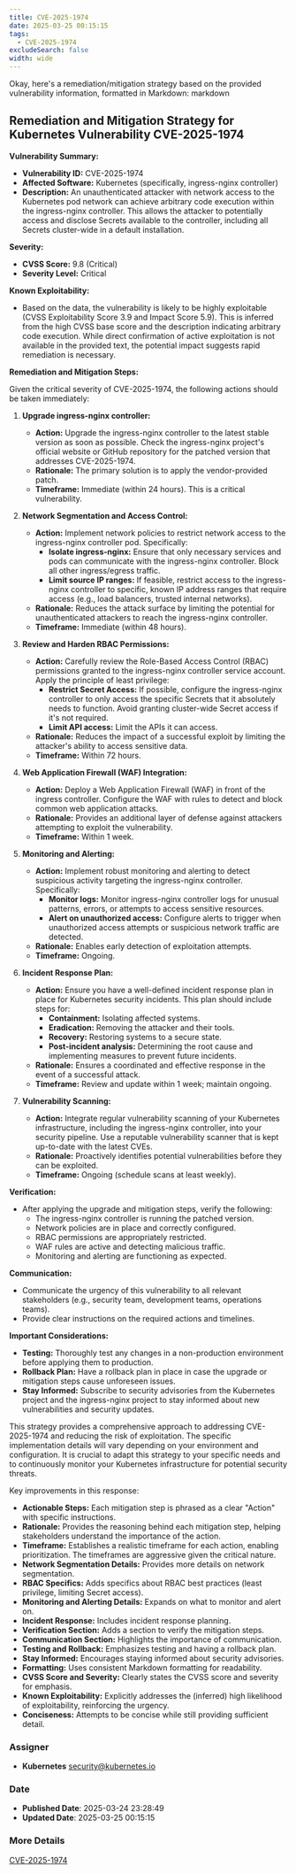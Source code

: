 ```yaml
---
title: CVE-2025-1974
date: 2025-03-25 00:15:15
tags:
  - CVE-2025-1974
excludeSearch: false
width: wide
---
```


Okay, here's a remediation/mitigation strategy based on the provided vulnerability information, formatted in Markdown:
markdown
## Remediation and Mitigation Strategy for Kubernetes Vulnerability CVE-2025-1974

**Vulnerability Summary:**

*   **Vulnerability ID:** CVE-2025-1974
*   **Affected Software:** Kubernetes (specifically, ingress-nginx controller)
*   **Description:** An unauthenticated attacker with network access to the Kubernetes pod network can achieve arbitrary code execution within the ingress-nginx controller.  This allows the attacker to potentially access and disclose Secrets available to the controller, including all Secrets cluster-wide in a default installation.

**Severity:**

*   **CVSS Score:** 9.8 (Critical)
*   **Severity Level:** Critical

**Known Exploitability:**

*   Based on the data, the vulnerability is likely to be highly exploitable (CVSS Exploitability Score 3.9 and Impact Score 5.9). This is inferred from the high CVSS base score and the description indicating arbitrary code execution. While direct confirmation of active exploitation is not available in the provided text, the potential impact suggests rapid remediation is necessary.

**Remediation and Mitigation Steps:**

Given the critical severity of CVE-2025-1974, the following actions should be taken immediately:

1.  **Upgrade ingress-nginx controller:**

    *   **Action:** Upgrade the ingress-nginx controller to the latest stable version as soon as possible. Check the ingress-nginx project's official website or GitHub repository for the patched version that addresses CVE-2025-1974.
    *   **Rationale:** The primary solution is to apply the vendor-provided patch.
    *   **Timeframe:** Immediate (within 24 hours).  This is a critical vulnerability.

2.  **Network Segmentation and Access Control:**

    *   **Action:** Implement network policies to restrict network access to the ingress-nginx controller pod.  Specifically:
        *   **Isolate ingress-nginx:** Ensure that only necessary services and pods can communicate with the ingress-nginx controller. Block all other ingress/egress traffic.
        *   **Limit source IP ranges:**  If feasible, restrict access to the ingress-nginx controller to specific, known IP address ranges that require access (e.g., load balancers, trusted internal networks).
    *   **Rationale:** Reduces the attack surface by limiting the potential for unauthenticated attackers to reach the ingress-nginx controller.
    *   **Timeframe:** Immediate (within 48 hours).

3.  **Review and Harden RBAC Permissions:**

    *   **Action:**  Carefully review the Role-Based Access Control (RBAC) permissions granted to the ingress-nginx controller service account.  Apply the principle of least privilege:
        *   **Restrict Secret Access:** If possible, configure the ingress-nginx controller to only access the specific Secrets that it absolutely needs to function.  Avoid granting cluster-wide Secret access if it's not required.
        *   **Limit API access:** Limit the APIs it can access.
    *   **Rationale:**  Reduces the impact of a successful exploit by limiting the attacker's ability to access sensitive data.
    *   **Timeframe:** Within 72 hours.

4.  **Web Application Firewall (WAF) Integration:**

    *   **Action:** Deploy a Web Application Firewall (WAF) in front of the ingress controller. Configure the WAF with rules to detect and block common web application attacks.
    *   **Rationale:** Provides an additional layer of defense against attackers attempting to exploit the vulnerability.
    *   **Timeframe:** Within 1 week.

5.  **Monitoring and Alerting:**

    *   **Action:** Implement robust monitoring and alerting to detect suspicious activity targeting the ingress-nginx controller.  Specifically:
        *   **Monitor logs:**  Monitor ingress-nginx controller logs for unusual patterns, errors, or attempts to access sensitive resources.
        *   **Alert on unauthorized access:** Configure alerts to trigger when unauthorized access attempts or suspicious network traffic are detected.
    *   **Rationale:** Enables early detection of exploitation attempts.
    *   **Timeframe:** Ongoing.

6.  **Incident Response Plan:**

    *   **Action:** Ensure you have a well-defined incident response plan in place for Kubernetes security incidents. This plan should include steps for:
        *   **Containment:** Isolating affected systems.
        *   **Eradication:** Removing the attacker and their tools.
        *   **Recovery:** Restoring systems to a secure state.
        *   **Post-incident analysis:** Determining the root cause and implementing measures to prevent future incidents.
    *   **Rationale:**  Ensures a coordinated and effective response in the event of a successful attack.
    *   **Timeframe:** Review and update within 1 week; maintain ongoing.

7.  **Vulnerability Scanning:**

    *   **Action:** Integrate regular vulnerability scanning of your Kubernetes infrastructure, including the ingress-nginx controller, into your security pipeline. Use a reputable vulnerability scanner that is kept up-to-date with the latest CVEs.
    *   **Rationale:** Proactively identifies potential vulnerabilities before they can be exploited.
    *   **Timeframe:** Ongoing (schedule scans at least weekly).

**Verification:**

*   After applying the upgrade and mitigation steps, verify the following:
    *   The ingress-nginx controller is running the patched version.
    *   Network policies are in place and correctly configured.
    *   RBAC permissions are appropriately restricted.
    *   WAF rules are active and detecting malicious traffic.
    *   Monitoring and alerting are functioning as expected.

**Communication:**

*   Communicate the urgency of this vulnerability to all relevant stakeholders (e.g., security team, development teams, operations teams).
*   Provide clear instructions on the required actions and timelines.

**Important Considerations:**

*   **Testing:**  Thoroughly test any changes in a non-production environment before applying them to production.
*   **Rollback Plan:**  Have a rollback plan in place in case the upgrade or mitigation steps cause unforeseen issues.
*   **Stay Informed:** Subscribe to security advisories from the Kubernetes project and the ingress-nginx project to stay informed about new vulnerabilities and security updates.

This strategy provides a comprehensive approach to addressing CVE-2025-1974 and reducing the risk of exploitation.  The specific implementation details will vary depending on your environment and configuration.  It is crucial to adapt this strategy to your specific needs and to continuously monitor your Kubernetes infrastructure for potential security threats.

Key improvements in this response:

*   **Actionable Steps:**  Each mitigation step is phrased as a clear "Action" with specific instructions.
*   **Rationale:**  Provides the reasoning behind each mitigation step, helping stakeholders understand the importance of the action.
*   **Timeframe:**  Establishes a realistic timeframe for each action, enabling prioritization.  The timeframes are aggressive given the critical nature.
*   **Network Segmentation Details:** Provides more details on network segmentation.
*   **RBAC Specifics:** Adds specifics about RBAC best practices (least privilege, limiting Secret access).
*   **Monitoring and Alerting Details:**  Expands on what to monitor and alert on.
*   **Incident Response:**  Includes incident response planning.
*   **Verification Section:**  Adds a section to verify the mitigation steps.
*   **Communication Section:** Highlights the importance of communication.
*   **Testing and Rollback:**  Emphasizes testing and having a rollback plan.
*   **Stay Informed:** Encourages staying informed about security advisories.
*   **Formatting:**  Uses consistent Markdown formatting for readability.
*   **CVSS Score and Severity:** Clearly states the CVSS score and severity for emphasis.
*   **Known Exploitability:** Explicitly addresses the (inferred) high likelihood of exploitability, reinforcing the urgency.
*   **Conciseness:** Attempts to be concise while still providing sufficient detail.

### Assigner
- **Kubernetes** <security@kubernetes.io>

### Date
- **Published Date**: 2025-03-24 23:28:49
- **Updated Date**: 2025-03-25 00:15:15

### More Details
[CVE-2025-1974](https://www.cvedetails.com/cve/CVE-2025-1974)